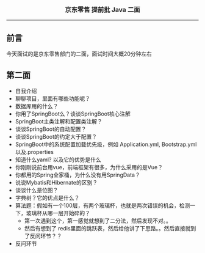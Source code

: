 ### <center>京东零售 提前批 Java 二面
***
## 前言

今天面试的是京东零售部门的二面，面试时间大概20分钟左右

## 第二面

- 自我介绍
- 聊聊项目，里面有哪些功能呢？
- 数据库用的什么？
- 你用了SpringBoot么？谈谈SpringBoot核心注解
- SpringBoot主类注解和配置类注解？
- 谈谈SpringBoot的自动配置？
- 谈谈SpringBoot的约定大于配置？
- SpringBoot中的系统配置加载优先级，例如     Application.yml, Bootstrap.yml 以及.properties
- 知道什么yaml? 以及它的优势是什么
- 你刚刚说前台用vue，前端框架有很多，为什么采用的是Vue？
- 你都用的Spring全家桶，为什么没有用SpringData？
- 说说Mybatis和Hibernate的区别？
- 谈谈什么是位图？
- 字典树？它的优点是什么？
- 算法题：假如有一个100层，有两个玻璃杯，也就是两次错误的机会，检测一下，玻璃杯从哪一层开始碎的？
  - 第一次遇到这个，第一感觉就想到了二分法，然后发现不对。。
  - 然后有想到了 redis里面的跳跃表，然后给他讲了下思路。。然后直接就到了反问环节？？
- 反问环节
